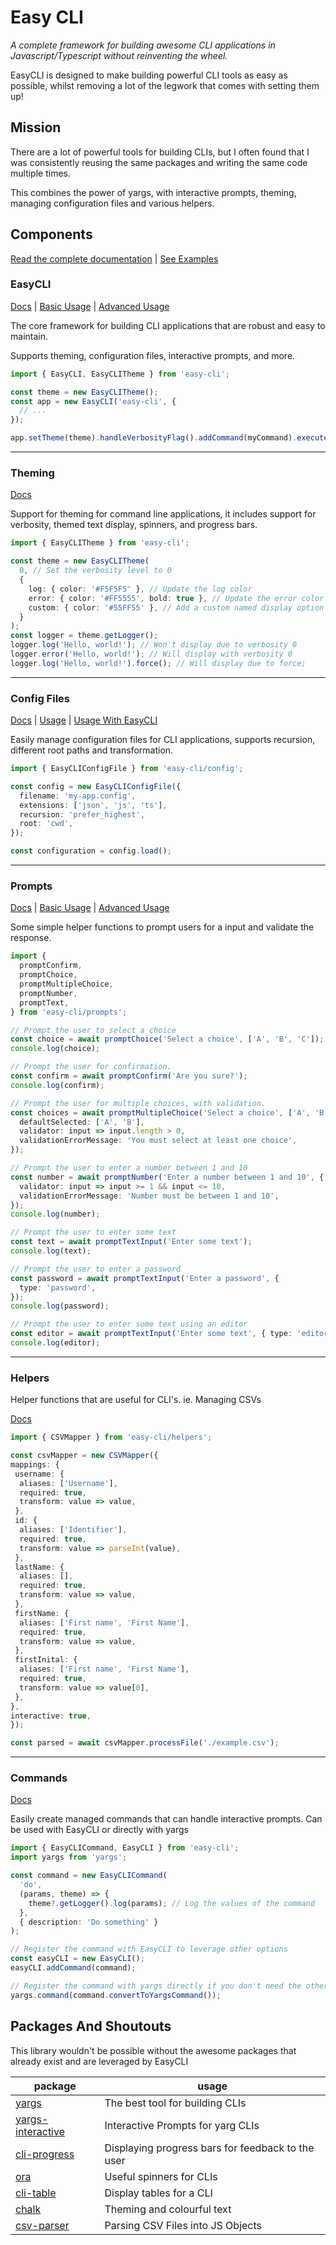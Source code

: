 # Easy CLI

_A complete framework for building awesome CLI applications in Javascript/Typescript without reinventing the wheel._

EasyCLI is designed to make building powerful CLI tools as easy as possible, whilst removing a lot of the legwork that comes with setting them up!

## Mission

There are a lot of powerful tools for building CLIs, but I often found that I was consistently reusing the same packages and writing the same code multiple times.

This combines the power of yargs, with interactive prompts, theming, managing configuration files and various helpers.

## Components

[Read the complete documentation](https://github.com/patrickeaton/easy-cli/blob/main/docs/README.md) |
[See Examples](https://github.com/patrickeaton/easy-cli/blob/main/examples/README.md)

### EasyCLI

[Docs](https://github.com/patrickeaton/easy-cli/blob/main/docs/easy-cli.md) |
[Basic Usage](https://github.com/patrickeaton/easy-cli/blob/main/examples/basic-cli-with-config/index.ts) |
[Advanced Usage](https://github.com/patrickeaton/easy-cli/blob/main/examples/golf/index.ts)

The core framework for building CLI applications that are robust and easy to maintain.

Supports theming, configuration files, interactive prompts, and more.

```typescript
import { EasyCLI, EasyCLITheme } from 'easy-cli';

const theme = new EasyCLITheme();
const app = new EasyCLI('easy-cli', {
  // ...
});

app.setTheme(theme).handleVerbosityFlag().addCommand(myCommand).execute();
```

---

### Theming

[Docs](https://github.com/patrickeaton/easy-cli/blob/main/docs/themes.md)

Support for theming for command line applications, it includes support for verbosity, themed text display, spinners, and progress bars.

```typescript
import { EasyCLITheme } from 'easy-cli';

const theme = new EasyCLITheme(
  0, // Set the verbosity level to 0
  {
    log: { color: '#F5F5F5' }, // Update the log color
    error: { color: '#FF5555', bold: true }, // Update the error color and make it bold
    custom: { color: '#55FF55' }, // Add a custom named display option
  }
);
const logger = theme.getLogger();
logger.log('Hello, world!'); // Won't display due to verbosity 0
logger.error('Hello, world!'); // Will display with verbosity 0
logger.log('Hello, world!').force(); // Will display due to force;
```

---

### Config Files

[Docs](https://github.com/patrickeaton/easy-cli/blob/main/docs/config-files.md) |
[Usage](https://github.com/patrickeaton/easy-cli/blob/main/examples/configuration/basic.ts) |
[Usage With EasyCLI](https://github.com/patrickeaton/easy-cli/blob/main/examples/configuration/advanced.ts)

Easily manage configuration files for CLI applications, supports recursion, different root paths and transformation.

```typescript
import { EasyCLIConfigFile } from 'easy-cli/config';

const config = new EasyCLIConfigFile({
  filename: 'my-app.config',
  extensions: ['json', 'js', 'ts'],
  recursion: 'prefer_highest',
  root: 'cwd',
});

const configuration = config.load();
```

---

### Prompts

[Docs](https://github.com/patrickeaton/easy-cli/blob/main/docs/prompts.md) |
[Basic Usage](https://github.com/patrickeaton/easy-cli/blob/main/examples/configuration/basic.ts) |
[Advanced Usage](https://github.com/patrickeaton/easy-cli/blob/main/examples/configuration/basic.ts)

Some simple helper functions to prompt users for a input and validate the response.

```typescript
import {
  promptConfirm,
  promptChoice,
  promptMultipleChoice,
  promptNumber,
  promptText,
} from 'easy-cli/prompts';

// Prompt the user to select a choice
const choice = await promptChoice('Select a choice', ['A', 'B', 'C']);
console.log(choice);

// Prompt the user for confirmation.
const confirm = await promptConfirm('Are you sure?');
console.log(confirm);

// Prompt the user for multiple choices, with validation.
const choices = await promptMultipleChoice('Select a choice', ['A', 'B', 'C'], {
  defaultSelected: ['A', 'B'],
  validator: input => input.length > 0,
  validationErrorMessage: 'You must select at least one choice',
});

// Prompt the user to enter a number between 1 and 10
const number = await promptNumber('Enter a number between 1 and 10', {
  validator: input => input >= 1 && input <= 10,
  validationErrorMessage: 'Number must be between 1 and 10',
});
console.log(number);

// Prompt the user to enter some text
const text = await promptTextInput('Enter some text');
console.log(text);

// Prompt the user to enter a password
const password = await promptTextInput('Enter a password', {
  type: 'password',
});
console.log(password);

// Prompt the user to enter some text using an editor
const editor = await promptTextInput('Enter some text', { type: 'editor' });
console.log(editor);
```

---

### Helpers

Helper functions that are useful for CLI's. ie. Managing CSVs

[Docs](https://github.com/patrickeaton/easy-cli/blob/main/docs/helpers.md)

```typescript
import { CSVMapper } from 'easy-cli/helpers';

const csvMapper = new CSVMapper({
mappings: {
 username: {
  aliases: ['Username'],
  required: true,
  transform: value => value,
 },
 id: {
  aliases: ['Identifier'],
  required: true,
  transform: value => parseInt(value),
 },
 lastName: {
  aliases: [],
  required: true,
  transform: value => value,
 },
 firstName: {
  aliases: ['First name', 'First Name'],
  required: true,
  transform: value => value,
 },
 firstInital: {
  aliases: ['First name', 'First Name'],
  required: true,
  transform: value => value[0],
 },
},
interactive: true,
});

const parsed = await csvMapper.processFile('./example.csv');
```

---

### Commands

[Docs](https://github.com/patrickeaton/easy-cli/blob/main/docs/commands.md)

Easily create managed commands that can handle interactive prompts. Can be used with EasyCLI or directly with yargs

```typescript
import { EasyCLICommand, EasyCLI } from 'easy-cli';
import yargs from 'yargs';

const command = new EasyCLICommand(
  'do',
  (params, theme) => {
    theme?.getLogger().log(params); // Log the values of the command
  },
  { description: 'Do something' }
);

// Register the command with EasyCLI to leverage other options
const easyCLI = new EasyCLI();
easyCLI.addCommand(command);

// Register the command with yargs directly if you don't need the other helpers.
yargs.command(command.convertToYargsCommand());
```

## Packages And Shoutouts

This library wouldn't be possible without the awesome packages that already exist and are leveraged by EasyCLI

| package                                                              | usage                                             |
| -------------------------------------------------------------------- | ------------------------------------------------- |
| [yargs](https://www.npmjs.com/package/yargs)                         | The best tool for building CLIs                   |
| [yargs-interactive](https://www.npmjs.com/package/yargs-interactive) | Interactive Prompts for yarg CLIs                 |
| [cli-progress](https://www.npmjs.com/package/cli-progress)           | Displaying progress bars for feedback to the user |
| [ora](https://www.npmjs.com/package/ora)                             | Useful spinners for CLIs                          |
| [cli-table](https://www.npmjs.com/package/cli-table)                 | Display tables for a CLI                          |
| [chalk](https://www.npmjs.com/package/chalk)                         | Theming and colourful text                        |
| [csv-parser](https://www.npmjs.com/package/csv-parser)               | Parsing CSV Files into JS Objects                 |
